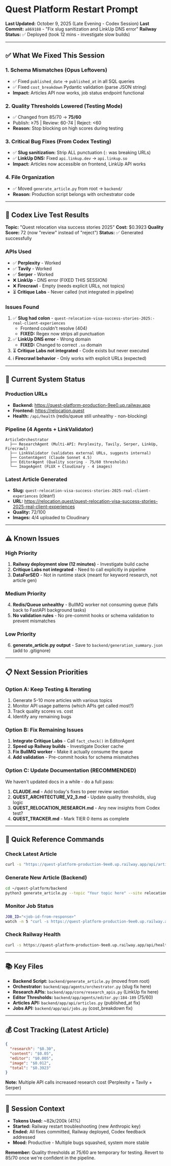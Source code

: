 # Quest Platform Restart Prompt

**Last Updated:** October 9, 2025 (Late Evening - Codex Session)
**Last Commit:** `a869188` - "Fix slug sanitization and LinkUp DNS error"
**Railway Status:** ✅ Deployed (took 12 mins - investigate slow builds)

---

## ✅ What We Fixed This Session

### 1. Schema Mismatches (Opus Leftovers)
- ✅ Fixed `published_date` → `published_at` in all SQL queries
- ✅ Fixed `cost_breakdown` Pydantic validation (parse JSON string)
- **Impact:** Articles API now works, job status endpoint functional

### 2. Quality Thresholds Lowered (Testing Mode)
- ✅ Changed from 85/70 → **75/60**
- Publish: ≥75 | Review: 60-74 | Reject: <60
- **Reason:** Stop blocking on high scores during testing

### 3. Critical Bug Fixes (From Codex Testing)
- ✅ **Slug sanitization:** Strip ALL punctuation (`:` was breaking URLs)
- ✅ **LinkUp DNS:** Fixed `api.linkup.dev` → `api.linkup.so`
- **Impact:** Articles now accessible on frontend, LinkUp API works

### 4. File Organization
- ✅ Moved `generate_article.py` from root → `backend/`
- **Reason:** Production script belongs with orchestrator code

---

## 🧪 Codex Live Test Results

**Topic:** "Quest relocation visa success stories 2025"
**Cost:** $0.3923
**Quality Score:** 72 (now "review" instead of "reject")
**Status:** ✅ Generated successfully

### APIs Used
- ✅ **Perplexity** - Worked
- ✅ **Tavily** - Worked
- ✅ **Serper** - Worked
- ❌ **LinkUp** - DNS error (FIXED THIS SESSION)
- ❌ **Firecrawl** - Empty (needs explicit URLs, not topics)
- ⏳ **Critique Labs** - Never called (not integrated in pipeline)

### Issues Found
1. ✅ **Slug had colon** - `quest-relocation-visa-success-stories-2025:-real-client-experiences`
   - Frontend couldn't resolve (404)
   - **FIXED:** Regex now strips all punctuation
2. ✅ **LinkUp DNS error** - Wrong domain
   - **FIXED:** Changed to correct `.so` domain
3. ⏳ **Critique Labs not integrated** - Code exists but never executed
4. ℹ️ **Firecrawl behavior** - Only works with explicit URLs (expected)

---

## 🚀 Current System Status

### Production URLs
- **Backend:** https://quest-platform-production-9ee0.up.railway.app
- **Frontend:** https://relocation.quest
- **Health:** `/api/health` (redis/queue still unhealthy - non-blocking)

### Pipeline (4 Agents + LinkValidator)
```
ArticleOrchestrator
  ├── ResearchAgent (Multi-API: Perplexity, Tavily, Serper, LinkUp, Firecrawl)
  ├── LinkValidator (validates external URLs, suggests internal)
  ├── ContentAgent (Claude Sonnet 4.5)
  ├── EditorAgent (Quality scoring - 75/60 thresholds)
  └── ImageAgent (FLUX + Cloudinary - 4 images)
```

### Latest Article Generated
- **Slug:** `quest-relocation-visa-success-stories-2025-real-client-experiences` (clean!)
- **URL:** https://relocation.quest/quest-relocation-visa-success-stories-2025-real-client-experiences
- **Quality:** 72/100
- **Images:** 4/4 uploaded to Cloudinary

---

## ⚠️ Known Issues

### High Priority
1. **Railway deployment slow (12 minutes)** - Investigate build cache
2. **Critique Labs not integrated** - Need to call explicitly in pipeline
3. **DataForSEO** - Not in runtime stack (meant for keyword research, not article gen)

### Medium Priority
4. **Redis/Queue unhealthy** - BullMQ worker not consuming queue (falls back to FastAPI background tasks)
5. **No validation rules** - No pre-commit hooks or schema validation to prevent mismatches

### Low Priority
6. **generate_article.py output** - Save to `backend/generation_summary.json` (add to .gitignore)

---

## 📋 Next Session Priorities

### Option A: Keep Testing & Iterating
1. Generate 5-10 more articles with various topics
2. Monitor API usage patterns (which APIs get called most?)
3. Track quality scores vs. cost
4. Identify any remaining bugs

### Option B: Fix Remaining Issues
1. **Integrate Critique Labs** - Call `fact_check()` in EditorAgent
2. **Speed up Railway builds** - Investigate Docker cache
3. **Fix BullMQ worker** - Make it actually consume the queue
4. **Add validation** - Pre-commit hooks for schema mismatches

### Option C: Update Documentation (RECOMMENDED)
We haven't updated docs in a while - do a full pass:
1. **CLAUDE.md** - Add today's fixes to peer review section
2. **QUEST_ARCHITECTURE_V2_3.md** - Update quality thresholds, slug logic
3. **QUEST_RELOCATION_RESEARCH.md** - Any new insights from Codex test?
4. **QUEST_TRACKER.md** - Mark TIER 0 items as complete

---

## 🔧 Quick Reference Commands

### Check Latest Article
```bash
curl -s "https://quest-platform-production-9ee0.up.railway.app/api/articles/?limit=1" | jq '.articles[0] | {title, slug, quality_score, status}'
```

### Generate New Article (Backend)
```bash
cd ~/quest-platform/backend
python3 generate_article.py --topic "Your topic here" --site relocation
```

### Monitor Job Status
```bash
JOB_ID="<job-id-from-response>"
watch -n 5 "curl -s https://quest-platform-production-9ee0.up.railway.app/api/jobs/$JOB_ID | jq ."
```

### Check Railway Health
```bash
curl -s https://quest-platform-production-9ee0.up.railway.app/api/health | jq .
```

---

## 📚 Key Files

- **Backend Script:** `backend/generate_article.py` (moved from root)
- **Orchestrator:** `backend/app/agents/orchestrator.py` (slug fix here)
- **Research APIs:** `backend/app/core/research_apis.py` (LinkUp fix here)
- **Editor Thresholds:** `backend/app/agents/editor.py:184-189` (75/60)
- **Articles API:** `backend/app/api/articles.py` (published_at fix)
- **Jobs API:** `backend/app/api/jobs.py` (cost_breakdown fix)

---

## 💰 Cost Tracking (Latest Article)

```json
{
  "research": "$0.30",
  "content": "$0.05",
  "editor": "$0.005",
  "image": "$0.012",
  "total": "$0.3923"
}
```

**Note:** Multiple API calls increased research cost (Perplexity + Tavily + Serper)

---

## 🎯 Session Context

- **Tokens Used:** ~82k/200k (41%)
- **Started:** Railway restart troubleshooting (new Anthropic key)
- **Ended:** All fixes committed, Railway deployed, Codex feedback addressed
- **Mood:** Productive - Multiple bugs squashed, system more stable

**Remember:** Quality thresholds at 75/60 are temporary for testing. Revert to 85/70 once we're confident in the pipeline.
